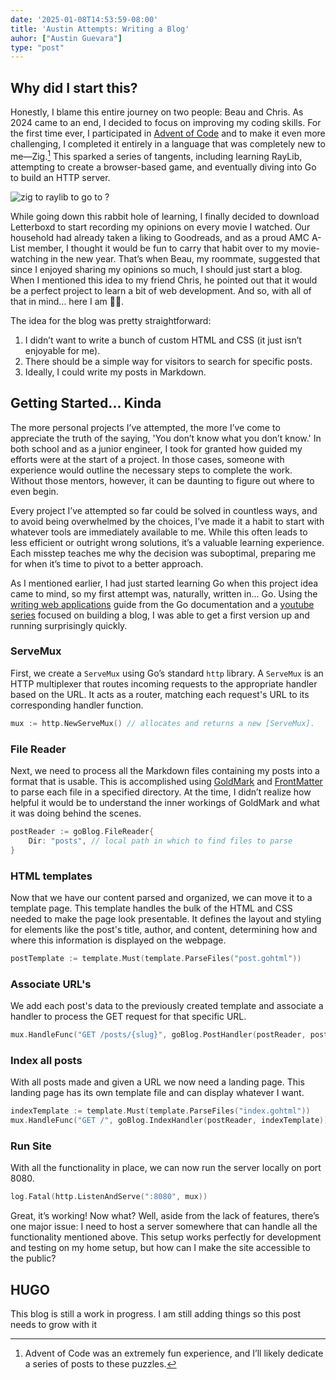 ```yaml
---
date: '2025-01-08T14:53:59-08:00'
title: 'Austin Attempts: Writing a Blog'
auhor: ["Austin Guevara"]
type: "post"
---
```

## Why did I start this?

Honestly, I blame this entire journey on two people: Beau and Chris. As 2024 came to an end, I decided to focus on improving my coding skills. For the first time ever, I participated in [Advent of Code](https://adventofcode.com/) and to make it even more challenging, I completed it entirely in a language that was completely new to me—Zig.[^1] This sparked a series of tangents, including learning RayLib, attempting to create a browser-based game, and eventually diving into Go to build an HTTP server.

<img src="/imgs/writing-a-blog/zig_to_go_v2.png#center" alt="zig to raylib to go to ?">

While going down this rabbit hole of learning, I finally decided to download Letterboxd to start recording my opinions on every movie I watched. Our household had already taken a liking to Goodreads, and as a proud AMC A-List member, I thought it would be fun to carry that habit over to my movie-watching in the new year. That’s when Beau, my roommate, suggested that since I enjoyed sharing my opinions so much, I should just start a blog. When I mentioned this idea to my friend Chris, he pointed out that it would be a perfect project to learn a bit of web development. And so, with all of that in mind... here I am 🤷‍♂️.

The idea for the blog was pretty straightforward:

1) I didn’t want to write a bunch of custom HTML and CSS (it just isn’t enjoyable for me).
2) There should be a simple way for visitors to search for specific posts.
3) Ideally, I could write my posts in Markdown.

## Getting Started... Kinda

The more personal projects I’ve attempted, the more I’ve come to appreciate the truth of the saying, 'You don’t know what you don’t know.' In both school and as a junior engineer, I took for granted how guided my efforts were at the start of a project. In those cases, someone with experience would outline the necessary steps to complete the work. Without those mentors, however, it can be daunting to figure out where to even begin.

Every project I’ve attempted so far could be solved in countless ways, and to avoid being overwhelmed by the choices, I’ve made it a habit to start with whatever tools are immediately available to me. While this often leads to less efficient or outright wrong solutions, it’s a valuable learning experience. Each misstep teaches me why the decision was suboptimal, preparing me for when it’s time to pivot to a better approach.  

As I mentioned earlier, I had just started learning Go when this project idea came to mind, so my first attempt was, naturally, written in... Go. Using the [writing web applications](https://go.dev/doc/articles/wiki/) guide from the Go documentation and a [youtube series](https://www.youtube.com/watch?v=Wx8SMT82aa8&list=PLVEltXlEeWglazv9RrL-ykONIPeWawfT-) focused on building a blog, I was able to get a first version up and running surprisingly quickly.

### ServeMux
First, we create a ```ServeMux``` using Go’s standard ```http``` library. A ```ServeMux``` is an HTTP multiplexer that routes incoming requests to the appropriate handler based on the URL. It acts as a router, matching each request's URL to its corresponding handler function.

```go
mux := http.NewServeMux() // allocates and returns a new [ServeMux].
```

### File Reader
Next, we need to process all the Markdown files containing my posts into a format that is usable. This is accomplished using [GoldMark](https://github.com/yuin/goldmark) and [FrontMatter](https://github.com/adrg/frontmatter) to parse each file in a specified directory. At the time, I didn’t realize how helpful it would be to understand the inner workings of GoldMark and what it was doing behind the scenes.

```go
postReader := goBlog.FileReader{
	Dir: "posts", // local path in which to find files to parse
}
```

### HTML templates
Now that we have our content parsed and organized, we can move it to a template page. This template handles the bulk of the HTML and CSS needed to make the page look presentable. It defines the layout and styling for elements like the post's title, author, and content, determining how and where this information is displayed on the webpage.

```go
postTemplate := template.Must(template.ParseFiles("post.gohtml"))
```

### Associate URL's
We add each post's data to the previously created template and associate a handler to process the GET request for that specific URL.

```go
mux.HandleFunc("GET /posts/{slug}", goBlog.PostHandler(postReader, postTemplate))
```

### Index all posts
With all posts made and given a URL we now need a landing page.  This landing page has its own template file and can display whatever I want.
```go
indexTemplate := template.Must(template.ParseFiles("index.gohtml"))
mux.HandleFunc("GET /", goBlog.IndexHandler(postReader, indexTemplate))
```

### Run Site
With all the functionality in place, we can now run the server locally on port 8080.
```go
log.Fatal(http.ListenAndServe(":8080", mux))
```

Great, it’s working! Now what? Well, aside from the lack of features, there’s one major issue: I need to host a server somewhere that can handle all the functionality mentioned above. This setup works perfectly for development and testing on my home setup, but how can I make the site accessible to the public?

## HUGO
This blog is still a work in progress.  I am still adding things so this post needs to grow with it

[^1]: Advent of Code was an extremely fun experience, and I’ll likely dedicate a series of posts to these puzzles.